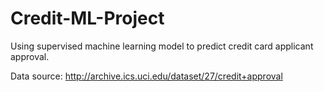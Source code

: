 # Credit-ML-Project
Using supervised machine learning model to predict credit card applicant approval.

Data source: http://archive.ics.uci.edu/dataset/27/credit+approval
